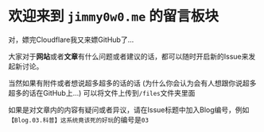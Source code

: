 # 欢迎来到 `jimmy0w0.me` 的留言板块

对，嫖完Cloudflare我又来嫖GitHub了...

大家对于**网站**或者**文章**有什么问题或者建议的话，都可以随时开启新的Issue来发起新讨论。

当然如果有附件或者想说超多超多的话的话 (为什么你会认为会有人想跟你说超多超多的话在GitHub上...) 可以将文件上传到`/files`文件夹里面

如果是对文章内的内容有疑问或者异议，请在Issue标题中加入Blog编号，例如`【Blog.03.科普】这系统竟该死的好玩`的编号是`03`
